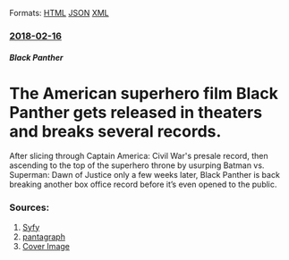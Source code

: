 
Formats: [HTML](/news/2018/02/16/the-american-superhero-film-black-panther-gets-released-in-theaters-and-breaks-several-records.html)  [JSON](/news/2018/02/16/the-american-superhero-film-black-panther-gets-released-in-theaters-and-breaks-several-records.json)  [XML](/news/2018/02/16/the-american-superhero-film-black-panther-gets-released-in-theaters-and-breaks-several-records.xml)  

### [2018-02-16](/news/2018/02/16/index.md)

##### Black Panther
#  The American superhero film Black Panther gets released in theaters and breaks several records. 

After slicing through Captain America: Civil War&#039;s presale record, then ascending to the top of the superhero throne by usurping Batman vs. Superman: Dawn of Justice only a few weeks later, Black Panther is back breaking another box office record before it’s even opened to the public.


### Sources:

1. [Syfy](http://www.syfy.com/syfywire/black-panther-breaks-another-fandango-record)
2. [pantagraph](http://www.pantagraph.com/news/never-fear-black-panther-is-finally-here/article_e62c08a7-be79-59e4-a9a5-04154546f113.html)
2. [Cover Image](http://www.syfy.com/sites/syfy/files/styles/1200x680/public/2018/02/blackpanther-ta.jpg?itok=Wx2UiFX3)
